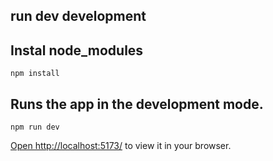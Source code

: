 ## run dev development

## Instal node_modules

`npm install`

## Runs the app in the development mode.

`npm run dev`

[Open http://localhost:5173/](http://localhost:5173/) to view it in your browser.
